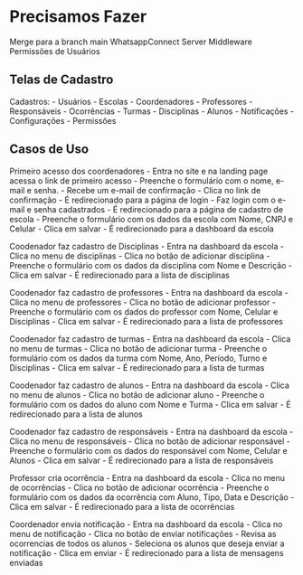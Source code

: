 # Precisamos Fazer

Merge para a branch main
WhatsappConnect Server Middleware
Permissões de Usuários




## Telas de Cadastro

Cadastros:
    - Usuários
    - Escolas
    - Coordenadores
    - Professores
    - Responsáveis
    - Ocorrências
    - Turmas
    - Disciplinas
    - Alunos
    - Notificações
    - Configurações
        - Permissões



## Casos de Uso

Primeiro acesso dos coordenadores
    - Entra no site e na landing page acessa o link de primeiro acesso
    - Preenche o formulário com o nome, e-mail e senha.
    - Recebe um e-mail de confirmação
    - Clica no link de confirmação
    - É redirecionado para a página de login
    - Faz login com o e-mail e senha cadastrados
    - É redirecionado para a página de cadastro de escola
    - Preenche o formulário com os dados da escola com Nome, CNPJ e Celular
    - Clica em salvar
    - É redirecionado para a dashboard da escola

Coodenador faz cadastro de Disciplinas
    - Entra na dashboard da escola
    - Clica no menu de disciplinas
    - Clica no botão de adicionar disciplina
    - Preenche o formulário com os dados da disciplina com Nome e Descrição
    - Clica em salvar
    - É redirecionado para a lista de disciplinas

Coodenador faz cadastro de professores
    - Entra na dashboard da escola
    - Clica no menu de professores
    - Clica no botão de adicionar professor
    - Preenche o formulário com os dados do professor com Nome, Celular e Disciplinas
    - Clica em salvar
    - É redirecionado para a lista de professores

Coodenador faz cadastro de turmas
    - Entra na dashboard da escola
    - Clica no menu de turmas
    - Clica no botão de adicionar turma
    - Preenche o formulário com os dados da turma com Nome, Ano, Período, Turno e Disciplinas
    - Clica em salvar
    - É redirecionado para a lista de turmas

Coodenador faz cadastro de alunos
    - Entra na dashboard da escola
    - Clica no menu de alunos
    - Clica no botão de adicionar aluno
    - Preenche o formulário com os dados do aluno com Nome e Turma
    - Clica em salvar
    - É redirecionado para a lista de alunos

Coodenador faz cadastro de responsáveis
    - Entra na dashboard da escola
    - Clica no menu de responsáveis
    - Clica no botão de adicionar responsável
    - Preenche o formulário com os dados do responsável com Nome, Celular e Alunos
    - Clica em salvar
    - É redirecionado para a lista de responsáveis

Professor cria ocorrência
    - Entra na dashboard da escola
    - Clica no menu de ocorrências
    - Clica no botão de adicionar ocorrência
    - Preenche o formulário com os dados da ocorrência com Aluno, Tipo, Data e Descrição
    - Clica em salvar
    - É redirecionado para a lista de ocorrências

Coordenador envia notificação
    - Entra na dashboard da escola
    - Clica no menu de notificação
    - Clica no botão de enviar notificações
    - Revisa as ocorrencias de todos os alunos
    - Seleciona os alunos que deseja enviar a notificação
    - Clica em enviar
    - É redirecionado para a lista de mensagens enviadas